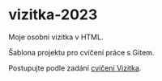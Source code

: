 # vizitka-2023

Moje osobni vizitka v HTML.

Šablona projektu pro cvičení práce s Gitem.

Postupujte podle zadání [cvičení Vizitka](https://kodim.cz/kurzy/daweb/zaklady-gitu/uvod-do-gitu/cviceni-vizitka).
